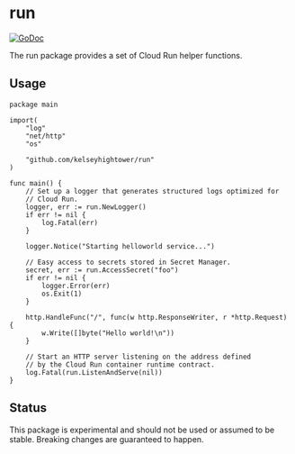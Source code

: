 # run

[![GoDoc](https://godoc.org/github.com/kelseyhightower/run?status.svg)](https://pkg.go.dev/github.com/kelseyhightower/run)

The run package provides a set of Cloud Run helper functions.

## Usage

```
package main

import(
	"log"
	"net/http"
	"os"

	"github.com/kelseyhightower/run"
)

func main() {
	// Set up a logger that generates structured logs optimized for
	// Cloud Run.
	logger, err := run.NewLogger()
	if err != nil {
		log.Fatal(err)
	}

	logger.Notice("Starting helloworld service...")

	// Easy access to secrets stored in Secret Manager.
	secret, err := run.AccessSecret("foo")
	if err != nil {
		logger.Error(err)
		os.Exit(1)
	}

	http.HandleFunc("/", func(w http.ResponseWriter, r *http.Request) {
		w.Write([]byte("Hello world!\n"))
	}
	
	// Start an HTTP server listening on the address defined
	// by the Cloud Run container runtime contract.
	log.Fatal(run.ListenAndServe(nil))
}
```

## Status

This package is experimental and should not be used or assumed to be stable. Breaking changes are guaranteed to happen.
